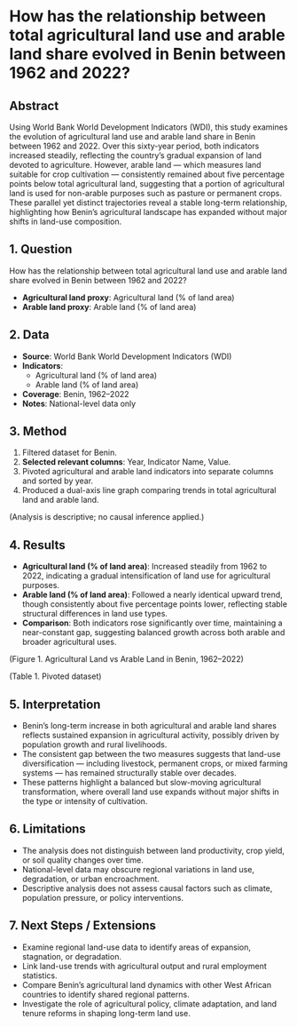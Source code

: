 # How has the relationship between total agricultural land use and arable land share evolved in Benin between 1962 and 2022?

## Abstract

Using World Bank World Development Indicators (WDI), this study examines the evolution of agricultural land use and arable land share in Benin between 1962 and 2022. Over this sixty-year period, both indicators increased steadily, reflecting the country’s gradual expansion of land devoted to agriculture. However, arable land — which measures land suitable for crop cultivation — consistently remained about five percentage points below total agricultural land, suggesting that a portion of agricultural land is used for non-arable purposes such as pasture or permanent crops. These parallel yet distinct trajectories reveal a stable long-term relationship, highlighting how Benin’s agricultural landscape has expanded without major shifts in land-use composition.

## 1. Question

How has the relationship between total agricultural land use and arable land share evolved in Benin between 1962 and 2022?

- **Agricultural land proxy**: Agricultural land (% of land area)
- **Arable land proxy**: Arable land (% of land area)

## 2. Data

- **Source**: World Bank World Development Indicators (WDI)
- **Indicators**:
  - Agricultural land (% of land area)
  - Arable land (% of land area)
- **Coverage**: Benin, 1962–2022
- **Notes**: National-level data only

## 3. Method

1. Filtered dataset for Benin.
2. **Selected relevant columns**: Year, Indicator Name, Value.
3. Pivoted agricultural and arable land indicators into separate columns and sorted by year.
4. Produced a dual-axis line graph comparing trends in total agricultural land and arable land.

(Analysis is descriptive; no causal inference applied.)

## 4. Results

- **Agricultural land (% of land area)**: Increased steadily from 1962 to 2022, indicating a gradual intensification of land use for agricultural purposes.
- **Arable land (% of land area)**: Followed a nearly identical upward trend, though consistently about five percentage points lower, reflecting stable structural differences in land use types.
- **Comparison**: Both indicators rose significantly over time, maintaining a near-constant gap, suggesting balanced growth across both arable and broader agricultural uses.

(Figure 1. Agricultural Land vs Arable Land in Benin, 1962–2022)

(Table 1. Pivoted dataset)

## 5. Interpretation

- Benin’s long-term increase in both agricultural and arable land shares reflects sustained expansion in agricultural activity, possibly driven by population growth and rural livelihoods.
- The consistent gap between the two measures suggests that land-use diversification — including livestock, permanent crops, or mixed farming systems — has remained structurally stable over decades.
- These patterns highlight a balanced but slow-moving agricultural transformation, where overall land use expands without major shifts in the type or intensity of cultivation.

## 6. Limitations

- The analysis does not distinguish between land productivity, crop yield, or soil quality changes over time.
- National-level data may obscure regional variations in land use, degradation, or urban encroachment.
- Descriptive analysis does not assess causal factors such as climate, population pressure, or policy interventions.

## 7. Next Steps / Extensions

- Examine regional land-use data to identify areas of expansion, stagnation, or degradation.
- Link land-use trends with agricultural output and rural employment statistics.
- Compare Benin’s agricultural land dynamics with other West African countries to identify shared regional patterns.
- Investigate the role of agricultural policy, climate adaptation, and land tenure reforms in shaping long-term land use.
